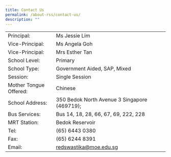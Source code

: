 ```yaml
---
title: Contact Us
permalink: /about-rss/contact-us/
description: ""
---
```

<table border="0" style="width: 100%;" class="iveo_table ives_tab_simple3 ive_eobj_center">
<tbody>
<tr>
<td width="30%" style="text-align: left;">
Principal:
</td>
<td style="text-align: left;">
Ms Jessie Lim<br>
</td>
</tr>
<tr>
<td style="text-align: left;">Vice-Principal:
</td>
<td style="text-align: left;">Ms Angela Goh
</td>
</tr>
<tr>
<td style="text-align: left;">Vice-Principal:
</td>
<td style="text-align: left;">Mrs Esther Tan<br>
</td>
</tr>
<tr>
<td style="text-align: left;">School Level:
</td>
<td style="text-align: left;">Primary
</td>
</tr>
<tr>
<td style="text-align: left;">School Type:
</td>
<td style="text-align: left;">Government Aided, SAP, Mixed
</td>
</tr>
<tr>
<td style="text-align: left;">Session:
</td>
<td style="text-align: left;">Single Session<br>
</td>
</tr>
<tr>
<td style="text-align: left;">Mother Tongue Offered:
</td>
<td style="text-align: left;">Chinese
</td>
</tr>
<tr>
<td style="text-align: left;">School Address:
</td>
<td style="text-align: left;">350 Bedok North Avenue 3 Singapore (469719);
</td>
</tr>
<tr>
<td style="text-align: left;">Bus Services:
</td>
<td style="text-align: left;">Bus 14, 18, 28, 66, 67, 69, 222, 228
</td>
</tr>
<tr>
<td style="text-align: left;">MRT Station:
</td>
<td style="text-align: left;">Bedok Reservoir</td>
</tr>
<tr>
<td style="text-align: left;">Tel:
</td>
<td style="text-align: left;">(65) 6443 0380
</td>
</tr>
<tr>
<td style="text-align: left;">Fax:
</td>
<td style="text-align: left;">(65) 6244 8391
</td>
</tr>
<tr>
<td style="text-align: left;">Email:
</td>
<td style="text-align: left;"><a href="mailto:redswastika@moe.edu.sg" target="">redswastika@moe.edu.sg</a>
</td>
</tr>
</tbody>
</table>